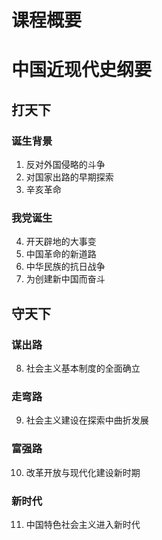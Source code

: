 # 课程概要

# 中国近现代史纲要

## 打天下

### 诞生背景

1. 反对外国侵略的斗争
2. 对国家出路的早期探索
3. 辛亥革命

### 我党诞生

4. 开天辟地的大事变
5. 中国革命的新道路
6. 中华民族的抗日战争
7. 为创建新中国而奋斗

## 守天下

### 谋出路

8. 社会主义基本制度的全面确立

### 走弯路

9. 社会主义建设在探索中曲折发展

### 富强路

10. 改革开放与现代化建设新时期

### 新时代

11. 中国特色社会主义进入新时代
